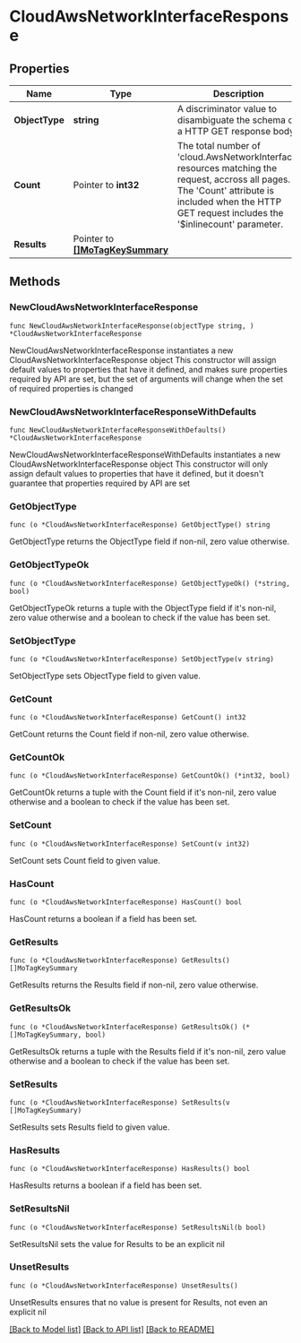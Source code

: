 # CloudAwsNetworkInterfaceResponse

## Properties

Name | Type | Description | Notes
------------ | ------------- | ------------- | -------------
**ObjectType** | **string** | A discriminator value to disambiguate the schema of a HTTP GET response body. | 
**Count** | Pointer to **int32** | The total number of &#39;cloud.AwsNetworkInterface&#39; resources matching the request, accross all pages. The &#39;Count&#39; attribute is included when the HTTP GET request includes the &#39;$inlinecount&#39; parameter. | [optional] 
**Results** | Pointer to [**[]MoTagKeySummary**](MoTagKeySummary.md) |  | [optional] 

## Methods

### NewCloudAwsNetworkInterfaceResponse

`func NewCloudAwsNetworkInterfaceResponse(objectType string, ) *CloudAwsNetworkInterfaceResponse`

NewCloudAwsNetworkInterfaceResponse instantiates a new CloudAwsNetworkInterfaceResponse object
This constructor will assign default values to properties that have it defined,
and makes sure properties required by API are set, but the set of arguments
will change when the set of required properties is changed

### NewCloudAwsNetworkInterfaceResponseWithDefaults

`func NewCloudAwsNetworkInterfaceResponseWithDefaults() *CloudAwsNetworkInterfaceResponse`

NewCloudAwsNetworkInterfaceResponseWithDefaults instantiates a new CloudAwsNetworkInterfaceResponse object
This constructor will only assign default values to properties that have it defined,
but it doesn't guarantee that properties required by API are set

### GetObjectType

`func (o *CloudAwsNetworkInterfaceResponse) GetObjectType() string`

GetObjectType returns the ObjectType field if non-nil, zero value otherwise.

### GetObjectTypeOk

`func (o *CloudAwsNetworkInterfaceResponse) GetObjectTypeOk() (*string, bool)`

GetObjectTypeOk returns a tuple with the ObjectType field if it's non-nil, zero value otherwise
and a boolean to check if the value has been set.

### SetObjectType

`func (o *CloudAwsNetworkInterfaceResponse) SetObjectType(v string)`

SetObjectType sets ObjectType field to given value.


### GetCount

`func (o *CloudAwsNetworkInterfaceResponse) GetCount() int32`

GetCount returns the Count field if non-nil, zero value otherwise.

### GetCountOk

`func (o *CloudAwsNetworkInterfaceResponse) GetCountOk() (*int32, bool)`

GetCountOk returns a tuple with the Count field if it's non-nil, zero value otherwise
and a boolean to check if the value has been set.

### SetCount

`func (o *CloudAwsNetworkInterfaceResponse) SetCount(v int32)`

SetCount sets Count field to given value.

### HasCount

`func (o *CloudAwsNetworkInterfaceResponse) HasCount() bool`

HasCount returns a boolean if a field has been set.

### GetResults

`func (o *CloudAwsNetworkInterfaceResponse) GetResults() []MoTagKeySummary`

GetResults returns the Results field if non-nil, zero value otherwise.

### GetResultsOk

`func (o *CloudAwsNetworkInterfaceResponse) GetResultsOk() (*[]MoTagKeySummary, bool)`

GetResultsOk returns a tuple with the Results field if it's non-nil, zero value otherwise
and a boolean to check if the value has been set.

### SetResults

`func (o *CloudAwsNetworkInterfaceResponse) SetResults(v []MoTagKeySummary)`

SetResults sets Results field to given value.

### HasResults

`func (o *CloudAwsNetworkInterfaceResponse) HasResults() bool`

HasResults returns a boolean if a field has been set.

### SetResultsNil

`func (o *CloudAwsNetworkInterfaceResponse) SetResultsNil(b bool)`

 SetResultsNil sets the value for Results to be an explicit nil

### UnsetResults
`func (o *CloudAwsNetworkInterfaceResponse) UnsetResults()`

UnsetResults ensures that no value is present for Results, not even an explicit nil

[[Back to Model list]](../README.md#documentation-for-models) [[Back to API list]](../README.md#documentation-for-api-endpoints) [[Back to README]](../README.md)


